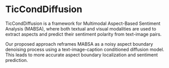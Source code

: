 # TicCondDiffusion
TicCondDiffusion is a framework for Multimodal Aspect-Based Sentiment Analysis (MABSA), where both textual and visual modalities are used to extract aspects and predict their sentiment polarity from text-image pairs.

Our proposed approach reframes MABSA as a noisy aspect boundary denoising process using a text-image-caption conditioned diffusion model. This leads to more accurate aspect boundary localization and sentiment prediction.

